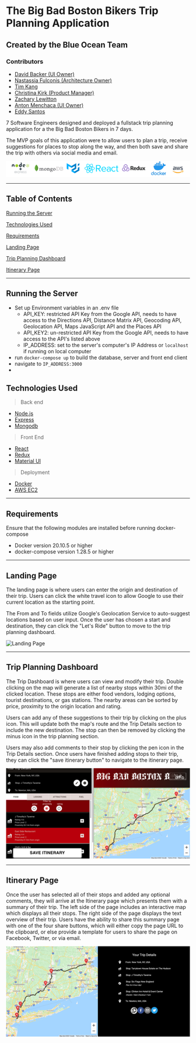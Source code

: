 # The Big Bad Boston Bikers Trip Planning Application
## Created by the Blue Ocean Team

### Contributors
- [David Backer (UI Owner)](https://github.com/DBDavidBacker)
- [Nastassia Fulconis (Architecture Owner)](https://github.com/nastassiafulconis)
- [Tim Kang](https://github.com/tikangcs)
- [Christina Kirk (Product Manager)](https://github.com/KirkNotCaptain) 
- [Zachary Lewitton](https://github.com/zlewitton)
- [Anton Menchaca (UI Owner)](https://github.com/amenchaca100)
- [Eddy Santos](https://github.com/EddySantos07)

7 Software Engineers designed and deployed a fullstack trip planning application for a the Big Bad Boston Bikers in 7 days.

The MVP goals of this application were to allow users to plan a trip, receive suggestions for places to stop along the way, and then both save and share the trip with others via social media and email.

![Blue Ocean Logos](./read-me-imgs/BlueOceanLogos.png)

---

## Table of Contents
[Running the Server](#running-the-server)

[Technologies Used](#technologies-used)

[Requirements](#requirements)

[Landing Page](#landing-page)

[Trip Planning Dashboard](#trip-planning-dashboard)

[Itinerary Page](#itinerary-page)

---

## Running the Server
- Set up Environment variables in an .env file
  - API_KEY: restricted API Key from the Google API, needs to have access to the Directions API, Distance Matrix API, Geocoding API, Geolocation API, Maps JavaScript API and the Places API
  - API_KEY2: un-restricted API Key from the Google API, needs to have access to the API's listed above
  - IP_ADDRESS: set to the server's computer's IP Address or `localhost` if running on local computer 
- run `docker-compose up` to build the database, server and front end client
- navigate to `IP_ADDRESS:3000`
-

## Technologies Used
> Back end
- [Node.js](https://nodejs.org/en/)
- [Express](http://expressjs.com/)
- [Mongodb](https://www.mongodb.com/)

> Front End
- [React](https://reactjs.org/)
- [Redux](https://react-redux.js.org/)
- [Material UI](https://material-ui.com/)

> Deployment
- [Docker](https://www.docker.com/)
- [AWS EC2](https://aws.amazon.com/)

---

## Requirements
Ensure that the following modules are installed before running docker-compose

- Docker version 20.10.5 or higher
- docker-compose version 1.28.5 or higher

---

## Landing Page
The landing page is where users can enter the origin and destination of their trip. Users can click the white travel icon to allow Google to use their current location as the starting point. 

The From and To fields utilize Google's Geolocation Service to auto-suggest locations based on user input. Once the user has chosen a start and destination, they can click the "Let's Ride" button to move to the trip planning dashboard. 

![Landing Page](https://recordit.co/z1VLopTvZ4)

---

## Trip Planning Dashboard

The Trip Dashboard is where users can view and modify their trip. Double clicking on the map will generate a list of nearby stops within 30mi of the clicked location. These stops are either food vendors, lodging options, tourist destinations, or gas stations. The nearby areas can be sorted by price, proximity to the origin location and rating. 

Users can add any of these suggestions to their trip by clicking on the plus icon. This will update both the map's route and the Trip Details section to include the new destination. The stop can then be removed by clicking the minus icon in the trip planning section.  

Users may also add comments to their stop by clicking the pen icon in the Trip Details section. Once users have finished adding stops to their trip, they can click the "save itinerary button" to navigate to the itinerary page. 

<!-- They can remove the stop from their trip by selecting the remove icon near the stop. The destinations in the trip details will always reflect the order displayed on the route.  -->


![Trip Dashboard](./read-me-imgs/TripDashboard.png)

---

## Itinerary Page
Once the user has selected all of their stops and added any optional comments, they will arrive at the Itinerary page which presents them with a summary of their trip. The left side of the page includes an interactive map which displays all their stops. The right side of the page displays the text overview of their trip. Users have the ability to share this summary page with one of the four share buttons, which will either copy the page URL to the clipboard, or else provide a template for users to share the page on Facebook, Twitter, or via email. 

![Itinerary](./read-me-imgs/Itinerary.png)
